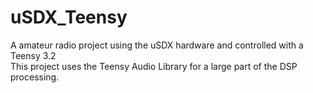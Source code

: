 # uSDX_Teensy
A amateur radio project using the uSDX hardware and controlled with a Teensy 3.2\
This project uses the Teensy Audio Library for a large part of the DSP processing.


